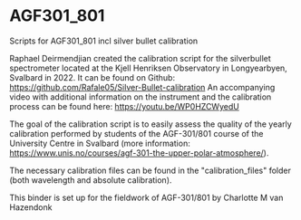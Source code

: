 # AGF301_801
Scripts for AGF301_801 incl silver bullet calibration

Raphael Deirmendjian created the calibration script for the silverbullet spectrometer located at the Kjell Henriksen Observatory in Longyearbyen, Svalbard in 2022. 
It can be found on Github: https://github.com/Rafale05/Silver-Bullet-calibration
An accompanying video with additional information on the instrument and the calibration process can be found here: https://youtu.be/WP0HZCWyedU 

The goal of the calibration script is to easily assess the quality of the yearly calibration performed by students of the AGF-301/801 course of the University Centre in Svalbard (more information: https://www.unis.no/courses/agf-301-the-upper-polar-atmosphere/).

The necessary calibration files can be found in the "calibration_files" folder (both wavelength and absolute calibration).

This binder is set up for the fieldwork of AGF-301/801 by Charlotte M van Hazendonk
